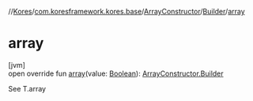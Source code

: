 //[Kores](../../../../index.md)/[com.koresframework.kores.base](../../index.md)/[ArrayConstructor](../index.md)/[Builder](index.md)/[array](array.md)

# array

[jvm]\
open override fun [array](array.md)(value: [Boolean](https://kotlinlang.org/api/latest/jvm/stdlib/kotlin/-boolean/index.html)): [ArrayConstructor.Builder](index.md)

See T.array
